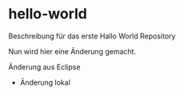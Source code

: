 # hello-world
Beschreibung für das erste Hallo World Repository

Nun wird hier eine Änderung gemacht.

Änderung aus Eclipse

* Änderung lokal